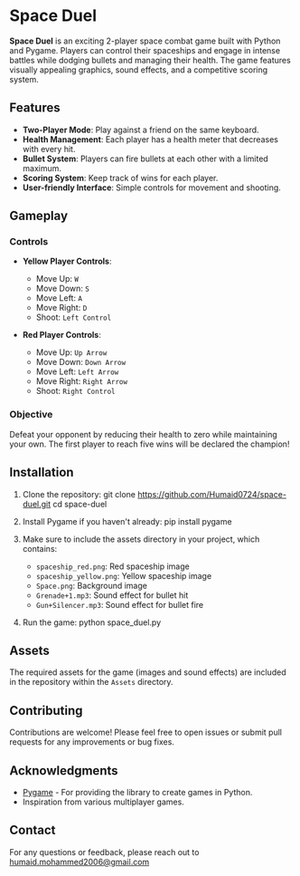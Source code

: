 # Space Duel

**Space Duel** is an exciting 2-player space combat game built with Python and Pygame. Players can control their spaceships and engage in intense battles while dodging bullets and managing their health. The game features visually appealing graphics, sound effects, and a competitive scoring system.

## Features

- **Two-Player Mode**: Play against a friend on the same keyboard.
- **Health Management**: Each player has a health meter that decreases with every hit.
- **Bullet System**: Players can fire bullets at each other with a limited maximum.
- **Scoring System**: Keep track of wins for each player.
- **User-friendly Interface**: Simple controls for movement and shooting.

## Gameplay

### Controls

- **Yellow Player Controls**:
  - Move Up: `W`
  - Move Down: `S`
  - Move Left: `A`
  - Move Right: `D`
  - Shoot: `Left Control`

- **Red Player Controls**:
  - Move Up: `Up Arrow`
  - Move Down: `Down Arrow`
  - Move Left: `Left Arrow`
  - Move Right: `Right Arrow`
  - Shoot: `Right Control`

### Objective

Defeat your opponent by reducing their health to zero while maintaining your own. The first player to reach five wins will be declared the champion!

## Installation

1. Clone the repository:
   git clone https://github.com/Humaid0724/space-duel.git
   cd space-duel

2. Install Pygame if you haven't already:
   pip install pygame

3. Make sure to include the assets directory in your project, which contains:
   - `spaceship_red.png`: Red spaceship image
   - `spaceship_yellow.png`: Yellow spaceship image
   - `Space.png`: Background image
   - `Grenade+1.mp3`: Sound effect for bullet hit
   - `Gun+Silencer.mp3`: Sound effect for bullet fire

4. Run the game:
   python space_duel.py

## Assets

The required assets for the game (images and sound effects) are included in the repository within the `Assets` directory.

## Contributing

Contributions are welcome! Please feel free to open issues or submit pull requests for any improvements or bug fixes.

## Acknowledgments

- [Pygame](https://www.pygame.org/) - For providing the library to create games in Python.
- Inspiration from various multiplayer games.

## Contact
For any questions or feedback, please reach out to humaid.mohammed2006@gmail.com
